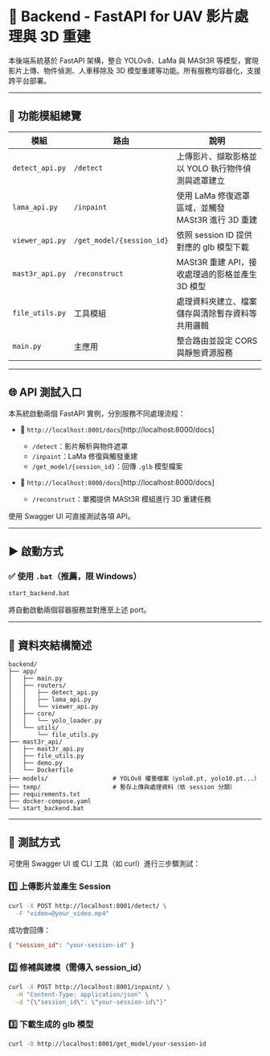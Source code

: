 # 🧠 Backend - FastAPI for UAV 影片處理與 3D 重建

本後端系統基於 FastAPI 架構，整合 YOLOv8、LaMa 與 MASt3R 等模型，實現影片上傳、物件偵測、人車移除及 3D 模型重建等功能。所有服務均容器化，支援跨平台部署。

---

## 🔧 功能模組總覽

| 模組 | 路由 | 說明 |
|------|------|------|
| `detect_api.py` | `/detect` | 上傳影片、擷取影格並以 YOLO 執行物件偵測與遮罩建立 |
| `lama_api.py` | `/inpaint` | 使用 LaMa 修復遮罩區域，並觸發 MASt3R 進行 3D 重建 |
| `viewer_api.py` | `/get_model/{session_id}` | 依照 session ID 提供對應的 glb 模型下載 |
| `mast3r_api.py` | `/reconstruct` | MASt3R 重建 API，接收處理過的影格並產生 3D 模型 |
| `file_utils.py` | 工具模組 | 處理資料夾建立、檔案儲存與清除暫存資料等共用邏輯 |
| `main.py` | 主應用 | 整合路由並設定 CORS 與靜態資源服務 |

---

## 🌐 API 測試入口

本系統啟動兩個 FastAPI 實例，分別服務不同處理流程：

- 📍 `http://localhost:8001/docs`[http://localhost:8000/docs] 
  - `/detect`：影片解析與物件遮罩
  - `/inpaint`：LaMa 修復與觸發重建
  - `/get_model/{session_id}`：回傳 `.glb` 模型檔案

- 📍 `http://localhost:8000/docs`[http://localhost:8000/docs]
  - `/reconstruct`：單獨提供 MASt3R 模組進行 3D 重建任務

使用 Swagger UI 可直接測試各項 API。

---

## ▶️ 啟動方式

### ✅ 使用 `.bat`（推薦，限 Windows）

```bash
start_backend.bat
```

將自動啟動兩個容器服務並對應至上述 port。

---

## 📁 資料夾結構簡述

```
backend/
├── app/
│   ├── main.py
│   ├── routers/
│   │   ├── detect_api.py
│   │   ├── lama_api.py
│   │   └── viewer_api.py
│   ├── core/
│   │   └── yolo_loader.py
│   └── utils/
│       └── file_utils.py
├── mast3r_api/
│   ├── mast3r_api.py
│   ├── file_utils.py
│   ├── demo.py
│   └── Dockerfile
├── models/                  # YOLOv8 權重檔案（yolo8.pt, yolo10.pt...）
├── temp/                    # 暫存上傳與處理資料（依 session 分類）
├── requirements.txt
├── docker-compose.yaml
└── start_backend.bat
```

---


## 🧪 測試方式

可使用 Swagger UI 或 CLI 工具（如 curl）進行三步驟測試：

### 1️⃣ 上傳影片並產生 Session
```bash
curl -X POST http://localhost:8001/detect/ \
  -F "video=@your_video.mp4"
```

成功會回傳：
```json
{ "session_id": "your-session-id" }
```

### 2️⃣ 修補與建模（需傳入 session_id）
```bash
curl -X POST http://localhost:8001/inpaint/ \
  -H "Content-Type: application/json" \
  -d "{\"session_id\": \"your-session-id\"}"
```

### 3️⃣ 下載生成的 glb 模型
```bash
curl -O http://localhost:8001/get_model/your-session-id
```
